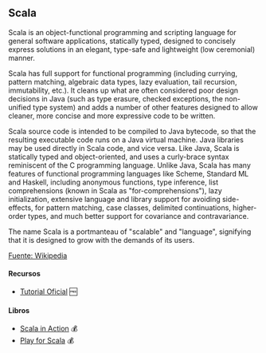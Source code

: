 ## Scala

Scala is an object-functional programming and scripting language for general software applications, statically typed, designed to concisely express solutions in an elegant, type-safe and lightweight (low ceremonial) manner. 

Scala has full support for functional programming (including currying, pattern matching, algebraic data types, lazy evaluation, tail recursion, immutability, etc.). It cleans up what are often considered poor design decisions in Java (such as type erasure, checked exceptions, the non-unified type system) and adds a number of other features designed to allow cleaner, more concise and more expressive code to be written.

Scala source code is intended to be compiled to Java bytecode, so that the resulting executable code runs on a Java virtual machine. Java libraries may be used directly in Scala code, and vice versa. Like Java, Scala is statically typed and object-oriented, and uses a curly-brace syntax reminiscent of the C programming language. Unlike Java, Scala has many features of functional programming languages like Scheme, Standard ML and Haskell, including anonymous functions, type inference, list comprehensions (known in Scala as "for-comprehensions"), lazy initialization, extensive language and library support for avoiding side-effects, for pattern matching, case classes, delimited continuations, higher-order types, and much better support for covariance and contravariance. 

The name Scala is a portmanteau of "scalable" and "language", signifying that it is designed to grow with the demands of its users.

[Fuente: Wikipedia](http://en.wikipedia.org/wiki/Scala_%28programming_language%29)

#### Recursos

* [Tutorial Oficial](http://docs.scala-lang.org/tutorials/) :free:

#### Libros
* [Scala in Action](http://www.amazon.com/Scala-Action-Nilanjan-Raychaudhuri/dp/1935182757/ref=sr_1_4?s=books&ie=UTF8&qid=1396975387&sr=1-4) :moneybag:
* [Play for Scala](http://www.amazon.com/Play-Scala-Covers-2/dp/1617290793/ref=sr_1_7?s=books&ie=UTF8&qid=1396975387&sr=1-7) :moneybag:
